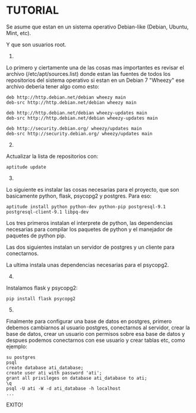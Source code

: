 TUTORIAL
========

Se asume que estan en un sistema operativo Debian-like (Debian, Ubuntu, Mint, etc).

Y que son usuarios root.

1)
Lo primero y ciertamente una de las cosas mas importantes es revisar el archivo
(/etc/apt/sources.list) donde estan las fuentes de todos los repositorios del
sistema operativo si estan en un Debian 7 "Wheezy" ese archivo deberia tener algo 
como esto:

```
deb http://http.debian.net/debian wheezy main
deb-src http://http.debian.net/debian wheezy main

deb http://http.debian.net/debian wheezy-updates main
deb-src http://http.debian.net/debian wheezy-updates main

deb http://security.debian.org/ wheezy/updates main
deb-src http://security.debian.org/ wheezy/updates main
```

2)
Actualizar la lista de repositorios con:

`aptitude update`

3)
Lo siguiente es instalar las cosas necesarias para el proyecto, que son basicamente
python, flask, psycopg2 y postgres. Para eso:

`aptitude install python python-dev python-pip postgresql-9.1 postgresql-client-9.1 libpq-dev`

Los tres primeros instalan el interprete de python, las dependencias necesarias para
compilar los paquetes de python y el manejador de paquetes de python pip.

Las dos siguientes instalan un servidor de postgres y un cliente para conectarnos.

La ultima instala unas dependencias necesarias para el psycopg2.

4)
Instalamos flask y psycopg2:

`pip install flask psycopg2`

5)
Finalmente para configurar una base de datos en postgres, primero debemos cambiarnos
al usuario postgres, conectarnos al servidor, crear la base de datos, crear un usuario
con permisos sobre esa base de datos y despues podemos conectarnos con ese usuario y
crear tablas etc, como ejemplo:

```
su postgres
psql
create database ati_database;
create user ati with password 'ati';
grant all privileges on database ati_database to ati;
\q
psql -U ati -W -d ati_database -h localhost
...
```


EXITO!
